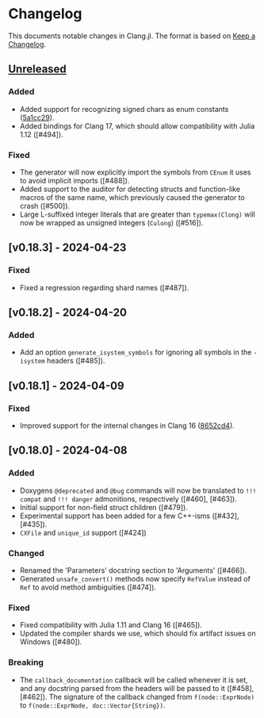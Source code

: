 # Changelog

This documents notable changes in Clang.jl. The format is based on [Keep a
Changelog](https://keepachangelog.com).

## [Unreleased](https://github.com/JuliaInterop/Clang.jl/compare/v0.18.3...master)

### Added

- Added support for recognizing signed chars as enum constants
  ([5a1cc29](https://github.com/JuliaInterop/Clang.jl/commit/5a1cc29c154ed925f01e59dfd705cbf8042158e4)).
- Added bindings for Clang 17, which should allow compatibility with Julia 1.12
  ([#494]).

### Fixed

- The generator will now explicitly import the symbols from `CEnum` it uses to
  avoid implicit imports ([#488]).
- Added support to the auditor for detecting structs and function-like macros of
  the same name, which previously caused the generator to crash ([#500]).
- Large L-suffixed integer literals that are greater than `typemax(Clong)` will now be wrapped
  as unsigned integers (`Culong`) ([#516]).

## [v0.18.3] - 2024-04-23

### Fixed

- Fixed a regression regarding shard names ([#487]).

## [v0.18.2] - 2024-04-20

### Added

- Add an option `generate_isystem_symbols` for ignoring all symbols in the `-isystem` headers ([#485]).

## [v0.18.1] - 2024-04-09

### Fixed

- Improved support for the internal changes in Clang 16
  ([8652cd4](https://github.com/JuliaInterop/Clang.jl/commit/8652cd4f73ffe2a1e5996f6bb8efe5273a3da4a2)).

## [v0.18.0] - 2024-04-08

### Added

- Doxygens `@deprecated` and `@bug` commands will now be translated to `!!!
  compat` and `!!! danger` admonitions, respectively ([#460], [#463]).
- Initial support for non-field struct children ([#479]).
- Experimental support has been added for a few C++-isms ([#432], [#435]).
- `CXFile` and `unique_id` support ([#424])

### Changed

- Renamed the 'Parameters' docstring section to 'Arguments' ([#466]).
- Generated `unsafe_convert()` methods now specify `RefValue` instead of `Ref`
  to avoid method ambiguities ([#474]).

### Fixed

- Fixed compatibility with Julia 1.11 and Clang 16 ([#465]).
- Updated the compiler shards we use, which should fix artifact issues on
  Windows ([#480]).

### Breaking

- The `callback_documentation` callback will be called whenever it is set, and
  any docstring parsed from the headers will be passed to it ([#458],
  [#462]). The signature of the callback changed from `f(node::ExprNode)` to
  `f(node::ExprNode, doc::Vector{String})`.
